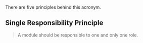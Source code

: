 There are five principles behind this acronym.

## Single Responsibility Principle

> A module should be responsible to one and only one role.
